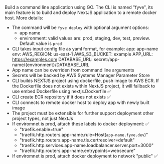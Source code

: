 Build a command line application using GO. The CLI is named "fyve", its main feature is to build and deploy NextJS application to a remote docker host. More details:
- The command will be `fyve deploy` with optional argument options:
    * app name
    * environment: valid values are: prod, staging, dev, test, preview. Default value is `prod`
- CLI takes input config file as yaml format, for example:
    app: app-name
    env:
      AWS_REGION: us-east-1
      AWS_S3_BUCKET: example
      APP_URL: https://examples.com
      DATABASE_URL: secret:/app-name/{environment}/DATABASE_URL
- App name can be overriden from command line arguments
- Secrets will be backed by AWS Systems Manager Parameter Store
- CLI builds NEXTJS project using dockerfile, push image to AWS ECR. If the Dockerfile does not exists within NextJS project, it will fallback to use embed Dockerfile using nextjs.Dockerfile ✅
- CLI create ECR repository if it does not exists ✅
- CLI connects to remote docker host to deploy app with newly built image
- The project must be extensible for further support deployment other project types, not just NextJs
- If enviromnet is prod, attach these labels to docker deployment: ✅
    - "traefik.enable=true"
    - "traefik.http.routers.app-name.rule=Host(`app-name.fyve.dev`)"
    - "traefik.http.routers.app-name.tls.certresolver=default"
    - "traefik.http.services.app-name.loadbalancer.server.port=3000"
    - "traefik.http.routers.app-name.entrypoints=websecure"
- If enviromnet is prod, attach docker deployment to network "public" ✅
